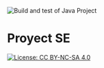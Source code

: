 ![Build and test of Java Project](https://github.com/ETSISI-EMS/ems2023_lab_1_3_ci_github_actions-jdiazfernandez/actions/workflows/main.yml/badge.svg)

# Proyect SE

[![License: CC BY-NC-SA 4.0](https://img.shields.io/badge/License-CC_BY--NC--SA_4.0-lightgrey.svg)](https://creativecommons.org/licenses/by-nc-sa/4.0/)

